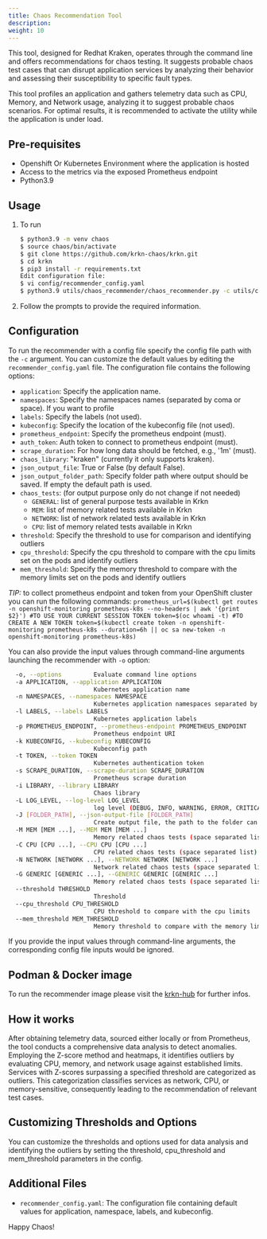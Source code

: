 ```yaml
---
title: Chaos Recommendation Tool
description: 
weight: 10
---
```

This tool, designed for Redhat Kraken, operates through the command line and offers recommendations for chaos testing. It suggests probable chaos test cases that can disrupt application services by analyzing their behavior and assessing their susceptibility to specific fault types.

This tool profiles an application and gathers telemetry data such as CPU, Memory, and Network usage, analyzing it to suggest probable chaos scenarios. For optimal results, it is recommended to activate the utility while the application is under load.

## Pre-requisites

- Openshift Or Kubernetes Environment where the application is hosted
- Access to the metrics via the exposed Prometheus endpoint
- Python3.9

## Usage

1. To run

    ```bash
    $ python3.9 -m venv chaos
    $ source chaos/bin/activate
    $ git clone https://github.com/krkn-chaos/krkn.git 
    $ cd krkn
    $ pip3 install -r requirements.txt
    Edit configuration file:
    $ vi config/recommender_config.yaml 
    $ python3.9 utils/chaos_recommender/chaos_recommender.py -c utils/chaos_recommender/recommender_config.yaml
    ```

2. Follow the prompts to provide the required information.

## Configuration
To run the recommender with a config file specify the config file path with the `-c` argument.
You can customize the default values by editing the `recommender_config.yaml` file. The configuration file contains the following options:

  - `application`: Specify the application name.
  - `namespaces`: Specify the namespaces names (separated by coma or space). If you want to profile
  - `labels`: Specify the labels (not used).
  - `kubeconfig`: Specify the location of the kubeconfig file (not used).
  - `prometheus_endpoint`: Specify the prometheus endpoint (must).
  - `auth_token`: Auth token to connect to prometheus endpoint (must).
  - `scrape_duration`: For how long data should be fetched, e.g., '1m' (must).
  - `chaos_library`: "kraken" (currently it only supports kraken).
  - `json_output_file`: True or False (by default False).
  - `json_output_folder_path`: Specify folder path where output should be saved. If empty the default path is used.
  - `chaos_tests`: (for output purpose only do not change if not needed)
    - `GENERAL`: list of general purpose tests available in Krkn
    - `MEM`: list of memory related tests available in Krkn
    - `NETWORK`: list of network related tests available in Krkn
    - `CPU`: list of memory related tests available in Krkn
  - `threshold`: Specify the threshold to use for comparison and identifying outliers
  - `cpu_threshold`: Specify the cpu threshold to compare with the cpu limits set on the pods and identify outliers
  - `mem_threshold`: Specify the memory threshold to compare with the memory limits set on the pods and identify outliers

*TIP:* to collect prometheus endpoint and token from your OpenShift cluster you can run the following commands:
        ```
         prometheus_url=$(kubectl get routes -n openshift-monitoring prometheus-k8s --no-headers | awk '{print $2}')
         #TO USE YOUR CURRENT SESSION TOKEN
         token=$(oc whoami -t)
         #TO CREATE A NEW TOKEN
         token=$(kubectl create token -n openshift-monitoring prometheus-k8s --duration=6h || oc sa new-token -n openshift-monitoring prometheus-k8s)
        ```

You can also provide the input values through command-line arguments launching the recommender with `-o` option:

```bash
  -o, --options         Evaluate command line options
  -a APPLICATION, --application APPLICATION
                        Kubernetes application name
  -n NAMESPACES, --namespaces NAMESPACE
                        Kubernetes application namespaces separated by space
  -l LABELS, --labels LABELS
                        Kubernetes application labels
  -p PROMETHEUS_ENDPOINT, --prometheus-endpoint PROMETHEUS_ENDPOINT
                        Prometheus endpoint URI
  -k KUBECONFIG, --kubeconfig KUBECONFIG
                        Kubeconfig path
  -t TOKEN, --token TOKEN
                        Kubernetes authentication token
  -s SCRAPE_DURATION, --scrape-duration SCRAPE_DURATION
                        Prometheus scrape duration
  -i LIBRARY, --library LIBRARY
                        Chaos library
  -L LOG_LEVEL, --log-level LOG_LEVEL
                        log level (DEBUG, INFO, WARNING, ERROR, CRITICAL
  -J [FOLDER_PATH], --json-output-file [FOLDER_PATH]
                        Create output file, the path to the folder can be specified, if not specified the default folder is used.
  -M MEM [MEM ...], --MEM MEM [MEM ...]
                        Memory related chaos tests (space separated list)
  -C CPU [CPU ...], --CPU CPU [CPU ...]
                        CPU related chaos tests (space separated list)
  -N NETWORK [NETWORK ...], --NETWORK NETWORK [NETWORK ...]
                        Network related chaos tests (space separated list)
  -G GENERIC [GENERIC ...], --GENERIC GENERIC [GENERIC ...]
                        Memory related chaos tests (space separated list)
  --threshold THRESHOLD
                        Threshold
  --cpu_threshold CPU_THRESHOLD
                        CPU threshold to compare with the cpu limits
  --mem_threshold MEM_THRESHOLD
                        Memory threshold to compare with the memory limits
```

If you provide the input values through command-line arguments, the corresponding config file inputs would be ignored.

## Podman & Docker image

To run the recommender image please visit the [krkn-hub](/docs/installation/krkn-hub) for further infos.

## How it works

After obtaining telemetry data, sourced either locally or from Prometheus, the tool conducts a comprehensive data analysis to detect anomalies. Employing the Z-score method and heatmaps, it identifies outliers by evaluating CPU, memory, and network usage against established limits. Services with Z-scores surpassing a specified threshold are categorized as outliers. This categorization classifies services as network, CPU, or memory-sensitive, consequently leading to the recommendation of relevant test cases.

## Customizing Thresholds and Options

You can customize the thresholds and options used for data analysis and identifying the outliers by setting the threshold, cpu_threshold and mem_threshold parameters in the config.

## Additional Files

- `recommender_config.yaml`: The configuration file containing default values for application, namespace, labels, and kubeconfig.

Happy Chaos!